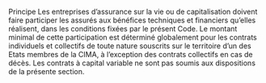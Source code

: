 Principe
Les entreprises d’assurance sur la vie ou de capitalisation doivent faire participer les assurés aux bénéfices techniques et financiers qu’elles réalisent, dans les conditions fixées par le présent Code.
Le montant minimal de cette participation est déterminé globalement pour les contrats individuels et collectifs de toute nature souscrits sur le territoire d’un des Etats membres de la CIMA, à l’exception des contrats collectifs en cas de décès.
Les contrats à capital variable ne sont pas soumis aux dispositions de la présente section.